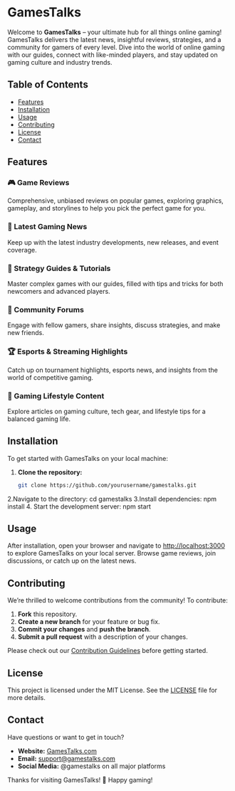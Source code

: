# GamesTalks

Welcome to **GamesTalks** – your ultimate hub for all things online gaming! GamesTalks delivers the latest news, insightful reviews, strategies, and a community for gamers of every level. Dive into the world of online gaming with our guides, connect with like-minded players, and stay updated on gaming culture and industry trends.

## Table of Contents
- [Features](#features)
- [Installation](#installation)
- [Usage](#usage)
- [Contributing](#contributing)
- [License](#license)
- [Contact](#contact)

## Features

### 🎮 Game Reviews
Comprehensive, unbiased reviews on popular games, exploring graphics, gameplay, and storylines to help you pick the perfect game for you.

### 📰 Latest Gaming News
Keep up with the latest industry developments, new releases, and event coverage.

### 🧩 Strategy Guides & Tutorials
Master complex games with our guides, filled with tips and tricks for both newcomers and advanced players.

### 💬 Community Forums
Engage with fellow gamers, share insights, discuss strategies, and make new friends.

### 🏆 Esports & Streaming Highlights
Catch up on tournament highlights, esports news, and insights from the world of competitive gaming.

### 🎨 Gaming Lifestyle Content
Explore articles on gaming culture, tech gear, and lifestyle tips for a balanced gaming life.

## Installation

To get started with GamesTalks on your local machine:

1. **Clone the repository:**
   ```bash
   git clone https://github.com/yourusername/gamestalks.git
2.Navigate to the directory:
   cd gamestalks
3.Install dependencies:
   npm install
4. Start the development server:
   npm start

## Usage

After installation, open your browser and navigate to [http://localhost:3000](http://localhost:3000) to explore GamesTalks on your local server. Browse game reviews, join discussions, or catch up on the latest news.

## Contributing

We’re thrilled to welcome contributions from the community! To contribute:

1. **Fork** this repository.
2. **Create a new branch** for your feature or bug fix.
3. **Commit your changes** and **push the branch**.
4. **Submit a pull request** with a description of your changes.

Please check out our [Contribution Guidelines](CONTRIBUTING.md) before getting started.

## License

This project is licensed under the MIT License. See the [LICENSE](LICENSE) file for more details.

## Contact

Have questions or want to get in touch?

- **Website:** [GamesTalks.com](https://www.gamestalks.com)
- **Email:** [support@gamestalks.com](mailto:gamat@gamestalks.com)
- **Social Media:** @gamestalks on all major platforms

Thanks for visiting GamesTalks! 🎉 Happy gaming!
